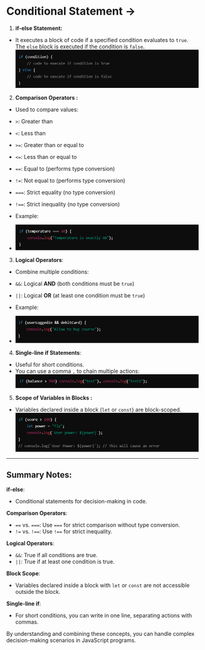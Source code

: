 # Conditional Statement ->

1. **if-else Statement:** 
- It executes a block of code if a specified condition evaluates to `true`. The `else` block is executed if the condition is `false`.
![alt text](../Images/image-136.png)

2. **Comparison Operators :**
- Used to compare values:
- `>`: Greater than
- `<`: Less than
- `>=`: Greater than or equal to
- `<=`: Less than or equal to
- `==`: Equal to (performs type conversion)
- `!=`: Not equal to (performs type conversion)
- `===`: Strict equality (no type conversion)
- `!==`: Strict inequality (no type conversion)

- Example:
- ![alt text](../Images/image-137.png)

3. **Logical Operators**:
- Combine multiple conditions:
- `&&`: Logical **AND** (both conditions must be `true`)
- `||`: Logical **OR** (at least one condition must be `true`)

- Example:
- ![alt text](../Images/image-138.png)

4. **Single-line if Statements**:
- Useful for short conditions.
- You can use a comma `,` to chain multiple actions:
![alt text](../Images/image-139.png)

5. **Scope of Variables in Blocks :**
- Variables declared inside a block (`let` or `const`) are block-scoped.
![alt text](../Images/image-140.png)

__________________________________________________________________________________________________________________________________
## Summary Notes:

**if-else**:
- Conditional statements for decision-making in code.

**Comparison Operators**:
- `==` vs. `===`: Use `===` for strict comparison without type conversion.
- `!=` vs. `!==`: Use `!==` for strict inequality.

**Logical Operators**:
- `&&`: True if all conditions are true.
- `||`: True if at least one condition is true.

**Block Scope**:
- Variables declared inside a block with `let` or `const` are not accessible outside the block.

**Single-line if**:
- For short conditions, you can write in one line, separating actions with commas.

By understanding and combining these concepts, you can handle complex decision-making scenarios in JavaScript programs.


